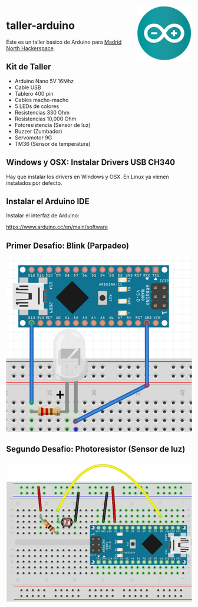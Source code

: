 <img src="img/arduino.svg" width="150" align="right"/>

# taller-arduino

Este es un taller basico de Arduino para [Madrid North Hackerspace](https://twitter.com/northhackers).

## Kit de Taller

- Arduino Nano 5V 16Mhz
- Cable USB
- Tablero 400 pin
- Cables macho-macho
- 5 LEDs de colores
- Resistencias 330 Ohm
- Resistencias 10,000 Ohm
- Fotoresistencia (Sensor de luz)
- Buzzer (Zumbador)
- Servomotor 9G
- TM36 (Sensor de temperatura)

## Windows y OSX: Instalar Drivers USB CH340

Hay que instalar los drivers en Windows y OSX. En Linux ya vienen instalados por defecto.

## Instalar el Arduino IDE

Instalar el interfaz de Arduino:

https://www.arduino.cc/en/main/software

## Primer Desafio: Blink (Parpadeo)

![img/1.blink.png](img/1.blink.png)

## Segundo Desafio: Photoresistor (Sensor de luz)

![img/2.photoresistor.png](img/2.photoresistor.png)




